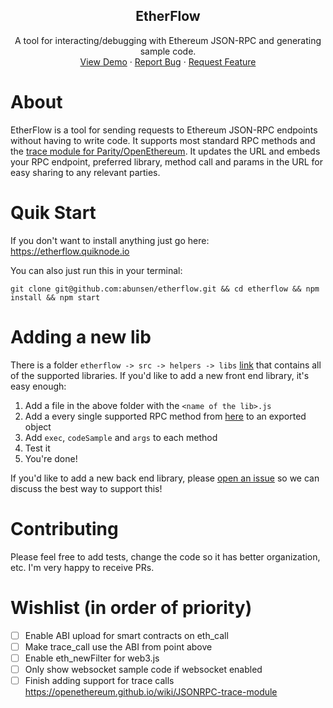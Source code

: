 <center>
  <h2 align="center">EtherFlow</h2>

  <p align="center">
    A tool for interacting/debugging with Ethereum JSON-RPC and generating sample code.
    <br />
    <a href="https://etherflow.quiknode.io">View Demo</a>
    ·
    <a href="https://github.com/abunsen/etherflow/issues/new?assignees=&labels=&template=bug_report.md&title=">Report Bug</a>
    ·
    <a href="https://github.com/abunsen/etherflow/issues/new?assignees=&labels=&template=feature_request.md&title=">Request Feature</a>
  </p>
</center>

# About

EtherFlow is a tool for sending requests to Ethereum JSON-RPC endpoints without having to write code. It supports most standard RPC methods and the [trace module for Parity/OpenEthereum](https://openethereum.github.io/wiki/JSONRPC-trace-module#trace_transaction). It updates the URL and embeds your RPC endpoint, preferred library, method call and params in the URL for easy sharing to any relevant parties.

# Quik Start

If you don't want to install anything just go here: https://etherflow.quiknode.io

You can also just run this in your terminal:

```
git clone git@github.com:abunsen/etherflow.git && cd etherflow && npm install && npm start
```

# Adding a new lib

There is a folder `etherflow -> src -> helpers -> libs` [link](src/helpers/libs) that contains all of the supported libraries. If you'd like to add a new front end library, it's easy enough:

1. Add a file in the above folder with the `<name of the lib>.js`
2. Add a every single supported RPC method from [here](src/helpers/web3Config.js) to an exported object
3. Add `exec`, `codeSample` and `args` to each method
4. Test it
5. You're done!

If you'd like to add a new back end library, please [open an issue](https://github.com/abunsen/etherflow/issues/new?assignees=&labels=&template=feature_request.md&title=New+Backend+Lib+Support) so we can discuss the best way to support this!

# Contributing

Please feel free to add tests, change the code so it has better organization, etc. I'm very happy to receive PRs.

# Wishlist (in order of priority)

- [ ] Enable ABI upload for smart contracts on eth_call
- [ ] Make trace_call use the ABI from point above
- [ ] Enable eth_newFilter for web3.js
- [ ] Only show websocket sample code if websocket enabled
- [ ] Finish adding support for trace calls https://openethereum.github.io/wiki/JSONRPC-trace-module
